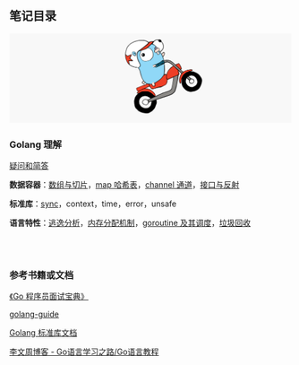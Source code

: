 ## 笔记目录

![image-20240323023255161](../static/image-20240323023255161.png)

### Golang 理解

[疑问和简答](./document/tips_questions.md)

**数据容器**：[数组与切片](./document/array_slice.md)，[map 哈希表](./document/map.md)，[channel 通道](./document/channel.md)，[接口与反射](./document/interface_reflect.md)

**标准库**：[sync](./document/sync.md)，context，time，error，unsafe

**语言特性**：[逃逸分析](./document/escape_analysis.md)，[内存分配机制](./document/memory_allocation.md)，[goroutine 及其调度](./document/goroutine.md)，[垃圾回收](./document/gc.md)

<br>

<br>

### 参考书籍或文档

[《Go 程序员面试宝典》](https://golang.design/go-questions/)

[golang-guide](https://github.com/mao888/golang-guide/blob/main/golang/go-Interview/GOALNG_INTERVIEW_COLLECTION.md#%E5%9B%9B%E6%8E%A5%E5%8F%A3)

[Golang 标准库文档](https://studygolang.com/pkgdoc)

[李文周博客 - Go语言学习之路/Go语言教程](https://www.liwenzhou.com/posts/Go/golang-menu/)
